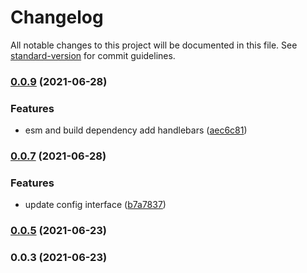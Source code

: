 # Changelog

All notable changes to this project will be documented in this file. See [standard-version](https://github.com/conventional-changelog/standard-version) for commit guidelines.

### [0.0.9](https://github.com/diveDylan/sandfish/compare/v0.0.7...v0.0.9) (2021-06-28)


### Features

* esm and build dependency add handlebars ([aec6c81](https://github.com/diveDylan/sandfish/commit/aec6c811c8ba773270c3c1919c122bb390ba3f11))

### [0.0.7](https://github.com/diveDylan/sandfish/compare/v0.0.5...v0.0.7) (2021-06-28)


### Features

* update config interface ([b7a7837](https://github.com/diveDylan/sandfish/commit/b7a78375247cd39bd5d71a32ffa8ec50c8867987))

### [0.0.5](https://github.com/diveDylan/sandfish/compare/v0.0.3...v0.0.5) (2021-06-23)

### 0.0.3 (2021-06-23)
